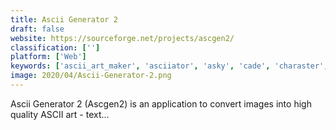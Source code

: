 ```yaml
---
title: Ascii Generator 2
draft: false 
website: https://sourceforge.net/projects/ascgen2/
classification: ['']
platform: ['Web']
keywords: ['ascii_art_maker', 'asciiator', 'asky', 'cade', 'charaster', 'cowsay_ascii_generator', 'fotomoji', 'jave', 'lucidchart', 'motd_maker', 'monodraw', 'pablodraw', 'playscii', 'rexpaint', 'triangle_this', 'visio', 'draw.io']
image: 2020/04/Ascii-Generator-2.png
---
```

Ascii Generator 2 (Ascgen2) is an application to convert images into high quality ASCII art - text...